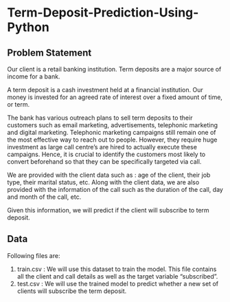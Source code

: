 # Term-Deposit-Prediction-Using-Python

## Problem Statement
Our client is a retail banking institution. Term deposits are a major source of income for a bank.

A term deposit is a cash investment held at a financial institution. Our money is invested for an agreed rate of interest over a fixed amount of time, or term.

The bank has various outreach plans to sell term deposits to their customers such as email marketing, advertisements, telephonic marketing and digital marketing.
Telephonic marketing campaigns still remain one of the most effective way to reach out to people. However, they require huge investment as large call centre’s are hired to actually execute these campaigns. Hence, it is crucial to identify the customers most likely to convert beforehand so that they can be specifically targeted via call.

We are provided with the client data such as : age of the client, their job type, their marital status, etc. Along with the client data, we are also provided with the information of the call such as the duration of the call, day and month of the call, etc.

Given this information, we will predict if the client will subscribe to term deposit.

## Data
Following files are:
1. train.csv : We will use this dataset to train the model. This file contains all the client and call details as well as the target variable “subscribed”.
2. test.csv : We will use the trained model to predict whether a new set of clients will subscribe the term deposit.
